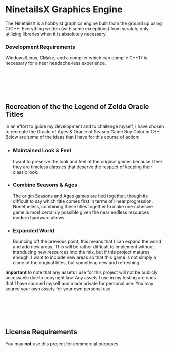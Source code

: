# NinetailsX Graphics Engine

The NinetailsX is a hobbyist graphics engine built from the ground up using C/C++. Everything
written (with some exceptions) from scratch, only utilizing libraries when it is absolutely necessary.

### Development Requirements

Windows/Linux, CMake, and a compiler which can compile C++17 is necessary for a near headache-less experience.

</br>

#

</br>

## Recreation of the the Legend of Zelda Oracle Titles

In an effort to guide my development and to challenge myself, I have chosen to recreate
the Oracle of Ages & Oracle of Season Game Boy Color in C++. Below are some of the ideas
that I have for this course of action:

- <h3>Maintained Look & Feel</h3>

	I want to preserve the look and feel of the original games because I feel they are
	timeless classics that deserve the respect of keeping their classic look.

- <h3>Combine Seasons & Ages</h3>

	The origin Seasons and Ages games are tied together, though its difficult to say
	which title comes first in terms of linear progression. Nonetheless, combining
	these titles together to make one cohesive game is most certainly possible given
	the near endless resources modern hardware allows.

- <h3>Expanded World</h3>

	Bouncing off the previous point, this means that I can expand the world and add
	new areas. This will be rather difficult to implement without introducing new
	resources into the mix, but if this project matures enough, I want to include new
	areas so that this game is not simply a clone of the original titles, but
	something new and refreshing.

**Important** to note that any assets I use for this project will not be publicly accessable
due to copyright law. Any assets I use in my testing are ones that I have sourced myself and
made private for personal use. You may source your own assets for your own personal use.

</br>

#

</br>

## License Requirements

You may **not** use this project for commercial purposes.

